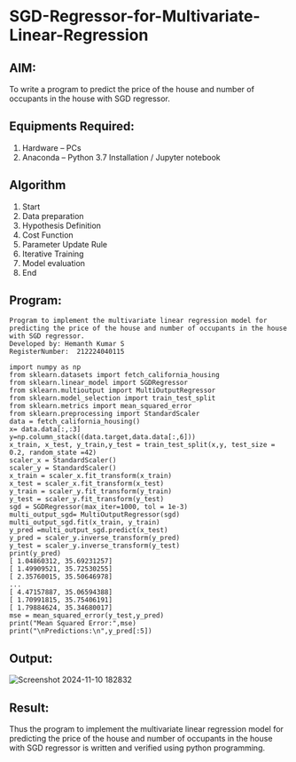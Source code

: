# SGD-Regressor-for-Multivariate-Linear-Regression

## AIM:
To write a program to predict the price of the house and number of occupants in the house with SGD regressor.

## Equipments Required:
1. Hardware – PCs
2. Anaconda – Python 3.7 Installation / Jupyter notebook

## Algorithm
1. Start
2. Data preparation
3. Hypothesis Definition
4. Cost Function
5. Parameter Update Rule
6. Iterative Training
7. Model evaluation
8. End

## Program:
```
Program to implement the multivariate linear regression model for predicting the price of the house and number of occupants in the house with SGD regressor.
Developed by: Hemanth Kumar S
RegisterNumber:  212224040115
```
```
import numpy as np
from sklearn.datasets import fetch_california_housing
from sklearn.linear_model import SGDRegressor
from sklearn.multioutput import MultiOutputRegressor
from sklearn.model_selection import train_test_split
from sklearn.metrics import mean_squared_error
from sklearn.preprocessing import StandardScaler
data = fetch_california_housing()
x= data.data[:,:3]
y=np.column_stack((data.target,data.data[:,6]))
x_train, x_test, y_train,y_test = train_test_split(x,y, test_size = 0.2, random_state =42)
scaler_x = StandardScaler()
scaler_y = StandardScaler()
x_train = scaler_x.fit_transform(x_train)
x_test = scaler_x.fit_transform(x_test)
y_train = scaler_y.fit_transform(y_train)
y_test = scaler_y.fit_transform(y_test)
sgd = SGDRegressor(max_iter=1000, tol = 1e-3)
multi_output_sgd= MultiOutputRegressor(sgd)
multi_output_sgd.fit(x_train, y_train)
y_pred =multi_output_sgd.predict(x_test)
y_pred = scaler_y.inverse_transform(y_pred)
y_test = scaler_y.inverse_transform(y_test)
print(y_pred)
[ 1.04860312, 35.69231257]
[ 1.49909521, 35.72530255]
[ 2.35760015, 35.50646978]
...
[ 4.47157887, 35.06594388]
[ 1.70991815, 35.75406191]
[ 1.79884624, 35.34680017]
mse = mean_squared_error(y_test,y_pred)
print("Mean Squared Error:",mse)
print("\nPredictions:\n",y_pred[:5])
```

## Output:
![Screenshot 2024-11-10 182832](https://github.com/user-attachments/assets/ea032c88-778d-4421-9af4-a1a84efa6d2b)


## Result:
Thus the program to implement the multivariate linear regression model for predicting the price of the house and number of occupants in the house with SGD regressor is written and verified using python programming.

